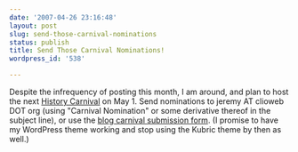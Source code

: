 ```yaml
---
date: '2007-04-26 23:16:48'
layout: post
slug: send-those-carnival-nominations
status: publish
title: Send Those Carnival Nominations!
wordpress_id: '538'

---
```


Despite the infrequency of posting this month, I am around, and plan to host the next [History Carnival](http://historycarnival.org) on May 1. Send nominations to jeremy AT clioweb DOT org (using "Carnival Nomination" or some derivative thereof in the subject line), or use the [blog carnival submission form](http://blogcarnival.com/bc/submit_29.html). (I promise to have my WordPress theme working and stop using the Kubric theme by then as well.)
